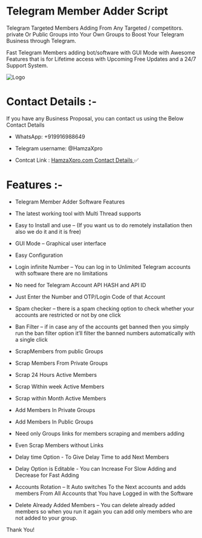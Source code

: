 
# Telegram Member Adder Script

Telegram Targeted Members Adding From Any Targeted / competitors. private Or Public Groups into Your Own Groups to Boost Your Telegram Business through Telegram. 

Fast Telegram Members adding bot/software with GUI Mode with Awesome Features that is for Lifetime access with Upcoming Free Updates and a 24/7 Support System.


![Logo](https://static.wixstatic.com/media/7872b7_7b62c0be31d848e1b074e333d1a2c6c2~mv2.jpg/v1/fill/w_740,h_453,al_c,q_80,usm_0.66_1.00_0.01,enc_auto/7872b7_7b62c0be31d848e1b074e333d1a2c6c2~mv2.jpg)



# Contact Details :-

If you have any Business Proposal, you can contact us using the Below Contact Details




- WhatsApp: +919916988649  

- Telegram username: @HamzaXpro 

- Contcat Link  : [HamzaXpro.com Contact Details ](https://www.hamzaxpro.com/contact) ✅

# Features :- 

- Telegram Member Adder Software Features

- The latest working tool with Multi Thread supports

- Easy to Install and use – (If you want us to do remotely installation then also we do it and it is free)

- GUI Mode – Graphical user interface

- Easy Configuration

- Login infinite Number – You can log in to Unlimited Telegram accounts with software there are no limitations

- No need for Telegram Account API HASH and API ID 

- Just Enter the Number and OTP/Login Code of that Account 

- Spam checker – there is a spam checking option to check whether your accounts are restricted or not by one click

- Ban Filter – if in case any of the accounts get banned then you simply run the ban filter option it’ll filter the banned numbers automatically with a single click

- ScrapMembers from public Groups

- Scrap Members From Private Groups

- Scrap 24 Hours Active Members

- Scrap Within week Active Members

- Scrap within Month Active Members

- Add Members In Private Groups

- Add Members In Public Groups

- Need only Groups links for members scraping and members adding

- Even Scrap Members without Links

- Delay time Option - To Give Delay Time to add Next Members

- Delay Option is Editable - You can Increase For Slow Adding and Decrease for Fast Adding

- Accounts Rotation – It Auto switches To the Next accounts and adds members From All Accounts that You have Logged in with the Software

- Delete Already Added Members – You can delete already added members so when you run it again you can add only members who are not added to your group.

Thank You!
